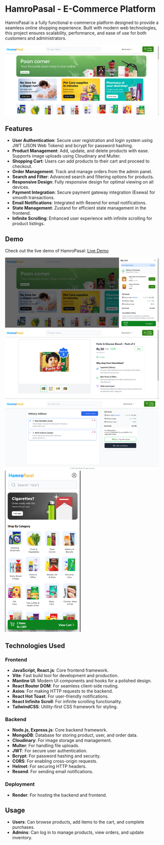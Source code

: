 # HamroPasal - E-Commerce Platform
HamroPasal is a fully functional e-commerce platform designed to provide a seamless online shopping experience. Built with modern web technologies, this project ensures scalability, performance, and ease of use for both customers and administrators.

![HamroPasal Logo](./Demo%20Image/Home.png) <!-- Replace with your logo URL -->

## Features

- **User Authentication**: Secure user registration and login system using JWT (JSON Web Tokens) and bcrypt for password hashing.
- **Product Management**: Add, update, and delete products with ease. Supports image uploads using Cloudinary and Multer.
- **Shopping Cart**: Users can add products to their cart and proceed to checkout.
- **Order Management**: Track and manage orders from the admin panel.
- **Search and Filter**: Advanced search and filtering options for products.
- **Responsive Design**: Fully responsive design for optimal viewing on all devices.
- **Payment Integration**: Secure payment gateway integration (Esewa) for smooth transactions.
- **Email Notifications**: Integrated with Resend for email notifications.
- **State Management**: Zustand for efficient state management in the frontend.
- **Infinite Scrolling**: Enhanced user experience with infinite scrolling for product listings.

## Demo

Check out the live demo of HamroPasal: [Live Demo]((https://hamropasal-1.onrender.com)) 

![HamroPasal Screenshot](./Demo%20Image/Cart.png)
![HamroPasal Screenshot](./Demo%20Image/Product.png)
![HamroPasal Screenshot](./Demo%20Image/Checkout.png)
![HamroPasal Screenshot](./Demo%20Image/Mobile.png)

## Technologies Used

### Frontend
- **JavaScript, React.js**: Core frontend framework.
- **Vite**: Fast build tool for development and production.
- **Mantine UI**: Modern UI components and hooks for a polished design.
- **React Router DOM**: For seamless client-side routing.
- **Axios**: For making HTTP requests to the backend.
- **React Hot Toast**: For user-friendly notifications.
- **React Infinite Scroll**: For infinite scrolling functionality.
- **TailwindCSS**: Utility-first CSS framework for styling.

### Backend
- **Node.js, Express.js**: Core backend framework.
- **MongoDB**: Database for storing product, user, and order data.
- **Cloudinary**: For image storage and management.
- **Multer**: For handling file uploads.
- **JWT**: For secure user authentication.
- **Bcrypt**: For password hashing and security.
- **CORS**: For enabling cross-origin requests.
- **Helmet**: For securing HTTP headers.
- **Resend**: For sending email notifications.

### Deployment
- **Render**: For hosting the backend and frontend.

## Usage

- **Users**: Can browse products, add items to the cart, and complete purchases.
- **Admins**: Can log in to manage products, view orders, and update inventory.
